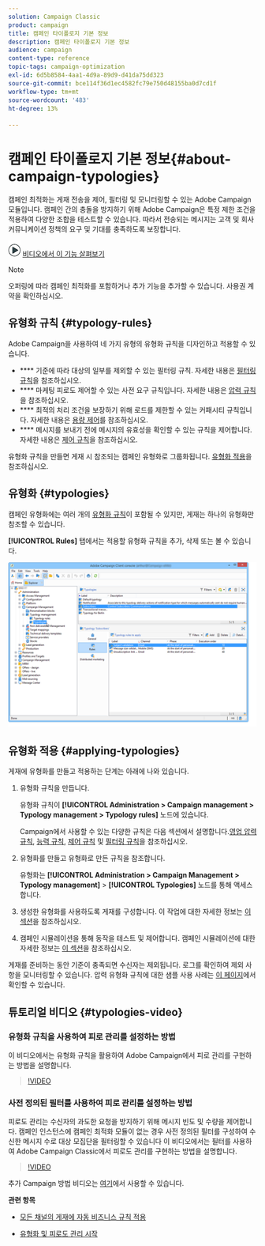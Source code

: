 ```yaml
---
solution: Campaign Classic
product: campaign
title: 캠페인 타이폴로지 기본 정보
description: 캠페인 타이폴로지 기본 정보
audience: campaign
content-type: reference
topic-tags: campaign-optimization
exl-id: 6d5b8584-4aa1-4d9a-89d9-d41da75dd323
source-git-commit: bce114f36d1ec4582fc79e750d48155ba0d7cd1f
workflow-type: tm+mt
source-wordcount: '483'
ht-degree: 13%

---
```


# 캠페인 타이폴로지 기본 정보{#about-campaign-typologies}

<!--
>[!AVAILABILITY]
>
>:warning: This capability is not available in Campaign v8. [Learn more](https://experienceleague.adobe.com/docs/campaign/campaign-v8/campaign-home.html)
-->

캠페인 최적화는 게재 전송을 제어, 필터링 및 모니터링할 수 있는 Adobe Campaign 모듈입니다. 캠페인 간의 충돌을 방지하기 위해 Adobe Campaign은 특정 제한 조건을 적용하여 다양한 조합을 테스트할 수 있습니다. 따라서 전송되는 메시지는 고객 및 회사 커뮤니케이션 정책의 요구 및 기대를 충족하도록 보장합니다.

![](assets/do-not-localize/how-to-video.png) [비디오에서 이 기능 살펴보기](#typologies-video)

>[!NOTE]
>
>오퍼링에 따라 캠페인 최적화를 포함하거나 추가 기능을 추가할 수 있습니다. 사용권 계약을 확인하십시오.

## 유형화 규칙 {#typology-rules}

Adobe Campaign을 사용하여 네 가지 유형의 유형화 규칙을 디자인하고 적용할 수 있습니다.

* **** 기준에 따라 대상의 일부를 제외할 수 있는 필터링 규칙. 자세한 내용은 [필터링 규칙](../../campaign/using/filtering-rules.md)을 참조하십시오.
* **** 마케팅 피로도 제어할 수 있는 사전 요구 규칙입니다. 자세한 내용은 [압력 규칙](../../campaign/using/pressure-rules.md)을 참조하십시오.
* **** 최적의 처리 조건을 보장하기 위해 로드를 제한할 수 있는 커패시티 규칙입니다. 자세한 내용은 [용량 제어](../../campaign/using/consistency-rules.md#controlling-capacity)를 참조하십시오.
* **** 메시지를 보내기 전에 메시지의 유효성을 확인할 수 있는 규칙을 제어합니다. 자세한 내용은 [제어 규칙](../../campaign/using/control-rules.md)을 참조하십시오.

유형화 규칙을 만들면 게재 시 참조되는 캠페인 유형화로 그룹화됩니다. [유형화 적용](#applying-typologies)을 참조하십시오.

## 유형화 {#typologies}

캠페인 유형화에는 여러 개의 [유형화 규칙](#typology-rules)이 포함될 수 있지만, 게재는 하나의 유형화만 참조할 수 있습니다.

**[!UICONTROL Rules]** 탭에서는 적용할 유형화 규칙을 추가, 삭제 또는 볼 수 있습니다.

![](assets/campaign_opt_rules_tab.png)

## 유형화 적용 {#applying-typologies}

게재에 유형화를 만들고 적용하는 단계는 아래에 나와 있습니다.

1. 유형화 규칙을 만듭니다.

   유형화 규칙이 **[!UICONTROL Administration > Campaign management > Typology management > Typology rules]** 노드에 있습니다.

   Campaign에서 사용할 수 있는 다양한 규칙은 다음 섹션에서 설명합니다.[영업 압력 규칙](../../campaign/using/pressure-rules.md), [능력 규칙](../../campaign/using/consistency-rules.md#controlling-capacity), [제어 규칙](../../campaign/using/control-rules.md) 및 [필터링 규칙](../../campaign/using/filtering-rules.md)을 참조하십시오.

1. 유형화를 만들고 유형화로 만든 규칙을 참조합니다.

   유형화는 **[!UICONTROL Administration > Campaign Management > Typology management]** > **[!UICONTROL Typologies]** 노드를 통해 액세스합니다.

1. 생성한 유형화를 사용하도록 게재를 구성합니다. 이 작업에 대한 자세한 정보는 [이 섹션](../../campaign/using/applying-rules.md#applying-a-typology-to-a-delivery)을 참조하십시오.
1. 캠페인 시뮬레이션을 통해 동작을 테스트 및 제어합니다. 캠페인 시뮬레이션에 대한 자세한 정보는 [이 섹션](../../campaign/using/campaign-simulations.md)을 참조하십시오.

게재를 준비하는 동안 기준이 충족되면 수신자는 제외됩니다. 로그를 확인하여 제외 사항을 모니터링할 수 있습니다. 압력 유형화 규칙에 대한 샘플 사용 사례는 [이 페이지](../../campaign/using/pressure-rules.md#use-cases-on-pressure-rules)에서 확인할 수 있습니다.

## 튜토리얼 비디오 {#typologies-video}

### 유형화 규칙을 사용하여 피로 관리를 설정하는 방법

이 비디오에서는 유형화 규칙을 활용하여 Adobe Campaign에서 피로 관리를 구현하는 방법을 설명합니다.

>[!VIDEO](https://video.tv.adobe.com/v/25090?quality=12)

### 사전 정의된 필터를 사용하여 피로 관리를 설정하는 방법

피로도 관리는 수신자의 과도한 요청을 방지하기 위해 메시지 빈도 및 수량을 제어합니다. 캠페인 인스턴스에 캠페인 최적화 모듈이 없는 경우 사전 정의된 필터를 구성하여 수신한 메시지 수로 대상 모집단을 필터링할 수 있습니다
이 비디오에서는 필터를 사용하여 Adobe Campaign Classic에서 피로도 관리를 구현하는 방법을 설명합니다.

>[!VIDEO](https://video.tv.adobe.com/v/25091?quality=12)

추가 Campaign 방법 비디오는 [여기](https://experienceleague.adobe.com/docs/campaign-classic-learn/tutorials/overview.html?lang=ko)에서 사용할 수 있습니다.

**관련 항목**

* [모든 채널의 게재에 자동 비즈니스 규칙 적용](https://helpx.adobe.com/campaign/kb/simplifying-campaign-management-acc.html#Applyautomaticbusinessrulestodeliveriesonanychannel)

* [유형화 및 피로도 관리 시작](../../campaign/using/pressure-rules.md)

